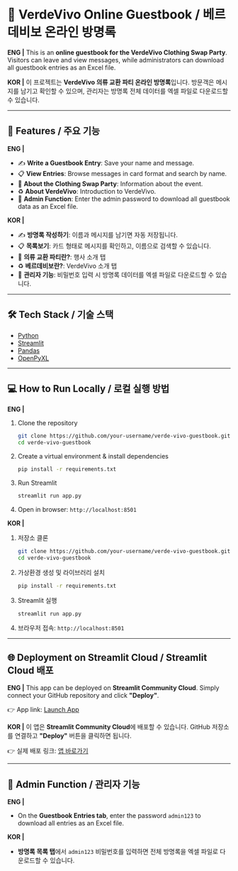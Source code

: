 # 📖 VerdeVivo Online Guestbook / 베르데비보 온라인 방명록

**ENG |**
This is an **online guestbook for the VerdeVivo Clothing Swap Party**.
Visitors can leave and view messages, while administrators can download all guestbook entries as an Excel file.

**KOR |**
이 프로젝트는 **VerdeVivo 의류 교환 파티 온라인 방명록**입니다.
방문객은 메시지를 남기고 확인할 수 있으며, 관리자는 방명록 전체 데이터를 엑셀 파일로 다운로드할 수 있습니다.

---

## 🚀 Features / 주요 기능

**ENG |**

* ✍️ **Write a Guestbook Entry**: Save your name and message.
* 📋 **View Entries**: Browse messages in card format and search by name.
* 👚 **About the Clothing Swap Party**: Information about the event.
* ♻️ **About VerdeVivo**: Introduction to VerdeVivo.
* 🔑 **Admin Function**: Enter the admin password to download all guestbook data as an Excel file.

**KOR |**

* ✍️ **방명록 작성하기**: 이름과 메시지를 남기면 자동 저장됩니다.
* 📋 **목록보기**: 카드 형태로 메시지를 확인하고, 이름으로 검색할 수 있습니다.
* 👚 **의류 교환 파티란?**: 행사 소개 탭
* ♻️ **베르데비보란?**: VerdeVivo 소개 탭
* 🔑 **관리자 기능**: 비밀번호 입력 시 방명록 데이터를 엑셀 파일로 다운로드할 수 있습니다.

---

## 🛠️ Tech Stack / 기술 스택

* [Python](https://www.python.org/)
* [Streamlit](https://streamlit.io/)
* [Pandas](https://pandas.pydata.org/)
* [OpenPyXL](https://openpyxl.readthedocs.io/)

---

## 💻 How to Run Locally / 로컬 실행 방법

**ENG |**

1. Clone the repository

   ```bash
   git clone https://github.com/your-username/verde-vivo-guestbook.git
   cd verde-vivo-guestbook
   ```

2. Create a virtual environment & install dependencies

   ```bash
   pip install -r requirements.txt
   ```

3. Run Streamlit

   ```bash
   streamlit run app.py
   ```

4. Open in browser: `http://localhost:8501`

**KOR |**

1. 저장소 클론

   ```bash
   git clone https://github.com/your-username/verde-vivo-guestbook.git
   cd verde-vivo-guestbook
   ```

2. 가상환경 생성 및 라이브러리 설치

   ```bash
   pip install -r requirements.txt
   ```

3. Streamlit 실행

   ```bash
   streamlit run app.py
   ```

4. 브라우저 접속: `http://localhost:8501`

---

## 🌐 Deployment on Streamlit Cloud / Streamlit Cloud 배포

**ENG |**
This app can be deployed on **Streamlit Community Cloud**.
Simply connect your GitHub repository and click **"Deploy"**.

👉 App link: [Launch App](https://your-streamlit-app-link.streamlit.app)

**KOR |**
이 앱은 **Streamlit Community Cloud**에 배포할 수 있습니다.
GitHub 저장소를 연결하고 **"Deploy"** 버튼을 클릭하면 됩니다.

👉 실제 배포 링크: [앱 바로가기](https://your-streamlit-app-link.streamlit.app)

---

## 🔑 Admin Function / 관리자 기능

**ENG |**

* On the **Guestbook Entries tab**, enter the password `admin123` to download all entries as an Excel file.

**KOR |**

* **방명록 목록 탭**에서 `admin123` 비밀번호를 입력하면 전체 방명록을 엑셀 파일로 다운로드할 수 있습니다.
